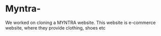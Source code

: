 # Myntra-
We worked on cloning a MYNTRA website. This website is e-commerce website, where they provide clothing, shoes etc
